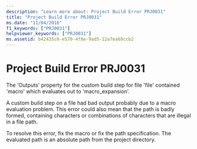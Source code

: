 ```yaml
---
description: "Learn more about: Project Build Error PRJ0031"
title: "Project Build Error PRJ0031"
ms.date: "11/04/2016"
f1_keywords: ["PRJ0031"]
helpviewer_keywords: ["PRJ0031"]
ms.assetid: b42435c6-e570-4f8e-9ad5-12a7ea69ccb2
---
```

# Project Build Error PRJ0031

The 'Outputs' property for the custom build step for file 'file' contained 'macro' which evaluates out to 'macro_expansion'.

A custom build step on a file had bad output probably due to a macro evaluation problem. This error could also mean that the path is badly formed, containing characters or combinations of characters that are illegal in a file path.

To resolve this error, fix the macro or fix the path specification. The evaluated path is an absolute path from the project directory.
